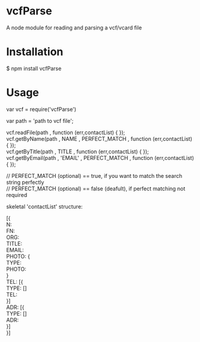 vcfParse
========

A node module for reading and parsing a vcf/vcard file


Installation
============

$ npm install vcfParse

Usage
=====

var vcf = require('vcfParse')
  
var path = 'path to vcf file';
  
vcf.readFile(path , function (err,contactList) { });  
vcf.getByName(path , NAME , PERFECT_MATCH , function (err,contactList) { });  
vcf.getByTitle(path , TITLE , function (err,contactList) { });  
vcf.getByEmail(path , 'EMAIL' , PERFECT_MATCH , function (err,contactList) { });  
  
// PERFECT_MATCH (optional) == true, if you want to match the search string perfectly  
// PERFECT_MATCH (optional) == false (deafult), if perfect matching not required  
  
skeletal 'contactList' structure:  
  
[{  
	N:  
	FN:  
	ORG:  
	TITLE:  
	EMAIL:  
	PHOTO: {  
		TYPE:  
		PHOTO:  
	}  
	TEL: [{  
		TYPE: []  
		TEL:  
	}]  
	ADR: [{  
		TYPE: []  
		ADR:  
	}]  
}]

